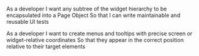 As a developer
I want any subtree of the widget hierarchy to be encapsulated into a Page Object
So that I can write maintainable and reusable UI tests

As a developer
I want to create menus and tooltips with precise screen or widget-relative coordinates
So that they appear in the correct position relative to their target elements
